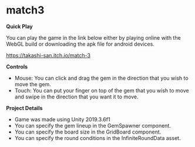 # match3

**Quick Play**

You can play the game in the link below either by playing online with the WebGL build or downloading the apk file for android devices.

https://takashi-san.itch.io/match-3

**Controls**

- Mouse:
    You can click and drag the gem in the direction that you wish to move the gem.
- Touch:
    You can put your finger on top of the gem that you wish to move and swipe in the direction that you want it to move.

**Project Details**

- Game was made using Unity 2019.3.6f1
- You can specify the gem lineup in the GemSpawner component.
- You can specify the board size in the GridBoard component.
- You can specify the round conditions in the InfiniteRoundData asset.